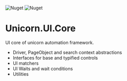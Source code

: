 ![Nuget](https://img.shields.io/nuget/v/Unicorn.UI.Core?style=plastic) ![Nuget](https://img.shields.io/nuget/dt/Unicorn.UI.Core?style=plastic)

# Unicorn.UI.Core

UI core of unicorn automation framework.

* Driver, PageObject and search context abstractions
* Interfaces for base and typified controls
* UI matchers
* UI Waits and wait conditions
* Utilities
